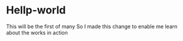# Hellp-world
This will be the first of many
So I made this change to enable me learn about the works in action
